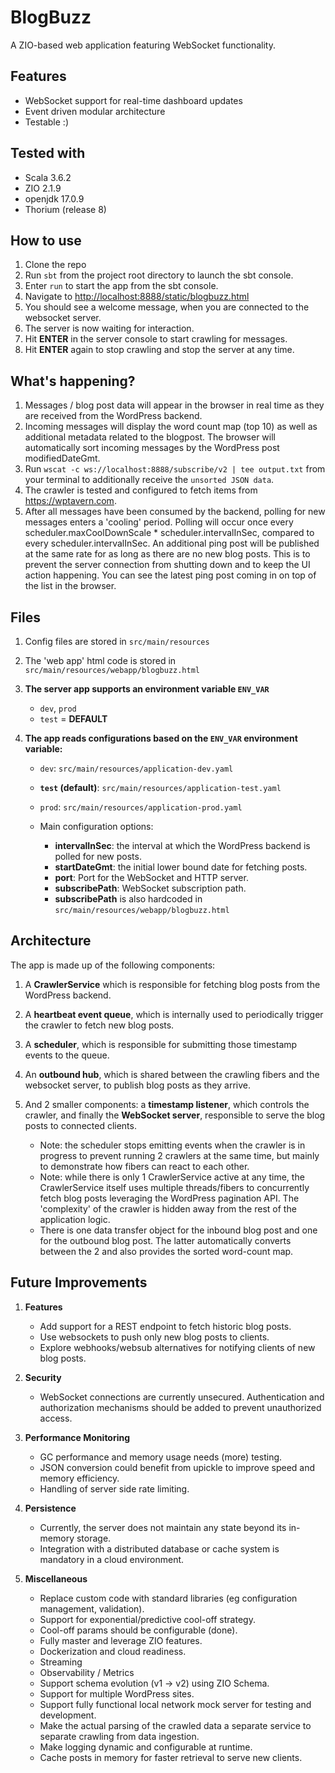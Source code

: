 # BlogBuzz

A ZIO-based web application featuring WebSocket functionality.

## Features

- WebSocket support for real-time dashboard updates
- Event driven modular architecture
- Testable :)

## Tested with

- Scala 3.6.2
- ZIO 2.1.9
- openjdk 17.0.9
- Thorium (release 8)

## How to use

1. Clone the repo
2. Run ```sbt``` from the project root directory to launch the sbt console.
3. Enter ```run``` to start the app from the sbt console.
4. Navigate to <http://localhost:8888/static/blogbuzz.html>
5. You should see a welcome message, when you are connected to the websocket server.
6. The server is now waiting for interaction.
7. Hit **ENTER** in the server console to start crawling for messages.
8. Hit **ENTER** again to stop crawling and stop the server at any time.

## What's happening?

1. Messages / blog post data will appear in the browser in real time as they are
received from the WordPress backend.
2. Incoming messages will display the word count map (top 10) as well as
additional metadata related to the blogpost. The browser will automatically
sort incoming messages by the WordPress post modifiedDateGmt.
3. Run `wscat -c ws://localhost:8888/subscribe/v2 | tee output.txt` from your
terminal to additionally receive the `unsorted JSON data`.
4. The crawler is tested and configured to fetch items from <https://wptavern.com>.
5. After all messages have been consumed by the backend, polling for
new messages enters a 'cooling' period. Polling will occur once every
scheduler.maxCoolDownScale * scheduler.intervalInSec, compared to every
scheduler.intervalInSec. An additional ping post will be published at the same
rate for as long as there are no new blog posts. This is to prevent the
server connection from shutting down and to keep the UI action happening.
You can see the latest ping post coming in on top of the list in the browser.

## Files

1. Config files are stored in `src/main/resources`
2. The 'web app' html code is stored in `src/main/resources/webapp/blogbuzz.html`
3. **The server app supports an environment variable `ENV_VAR`**
    - `dev`, `prod`
    - `test` = **DEFAULT**

4. **The app reads configurations based on the `ENV_VAR` environment variable:**
    - `dev`: `src/main/resources/application-dev.yaml`
    - **`test` (default)**: `src/main/resources/application-test.yaml`
    - `prod`: `src/main/resources/application-prod.yaml`

    - Main configuration options:
        - **intervalInSec**: the interval at which the WordPress backend is
        polled for new posts.
        - **startDateGmt**: the initial lower bound date for fetching posts.
        - **port**: Port for the WebSocket and HTTP server.
        - **subscribePath**: WebSocket subscription path.
        - **subscribePath** is also hardcoded in `src/main/resources/webapp/blogbuzz.html`

## Architecture

The app is made up of the following components:

1. A **CrawlerService** which is responsible for fetching blog posts from
the WordPress backend.
2. A **heartbeat event queue**, which is internally used to periodically
trigger the crawler to fetch new blog posts.
3. A **scheduler**, which is responsible for submitting those timestamp
events to the queue.
4. An **outbound hub**, which is shared between the crawling fibers and
the websocket server, to publish blog posts as they arrive.
5. And 2 smaller components: a **timestamp listener**, which controls the crawler,
and finally the **WebSocket server**, responsible to serve the
blog posts to connected clients.

   - Note: the scheduler stops emitting events when the crawler is in progress to
   prevent running 2 crawlers at  the same time, but mainly to demonstrate
   how fibers can react to each other.
   - Note: while there is only 1 CrawlerService active at any time,
   the CrawlerService itself uses multiple threads/fibers to concurrently
   fetch blog posts leveraging the WordPress pagination API. The 'complexity'
   of the crawler is hidden away from the rest of the application logic.
   - There is one data transfer object for the inbound blog post and one for
   the outbound blog post. The latter  automatically converts between the
   2 and also provides the sorted word-count map.

## Future Improvements

1. **Features**
    - Add support for a REST endpoint to fetch historic blog posts.
    - Use websockets to push only new blog posts to clients.
    - Explore webhooks/websub alternatives for notifying clients of new blog posts.

2. **Security**

    - WebSocket connections are currently unsecured. Authentication and
    authorization mechanisms should be added to prevent unauthorized access.

3. **Performance Monitoring**

    - GC performance and memory usage needs (more) testing.
    - JSON conversion could benefit from upickle to improve speed and memory efficiency.
    - Handling of server side rate limiting.

4. **Persistence**

    - Currently, the server does not maintain any state beyond its in-memory storage.
    - Integration with a distributed database or cache system is
    mandatory in a cloud environment.

5. **Miscellaneous**

    - Replace custom code with standard libraries (eg configuration management, validation).
    - Support for exponential/predictive cool-off strategy.
    - Cool-off params should be configurable (done).
    - Fully master and leverage ZIO features.
    - Dockerization and cloud readiness.
    - Streaming
    - Observability / Metrics
    - Support schema evolution (v1 -> v2) using ZIO Schema.
    - Support for multiple WordPress sites.
    - Support fully functional local network mock server for testing and development.
    - Make the actual parsing of the crawled data a separate service to separate
      crawling from data ingestion.
    - Make logging dynamic and configurable at runtime.
    - Cache posts in memory for faster retrieval to serve new clients.
